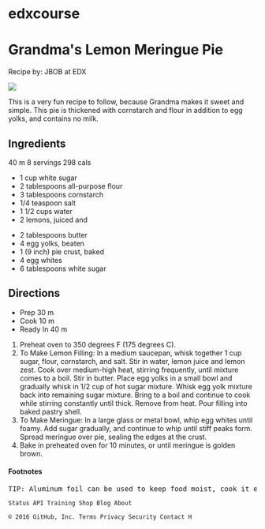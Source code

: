 # edxcourse
<html>
<head>
    <title>My Favorite Recipe</title>
    <meta http-equiv="Content-type" content="text/html; charset=utf-8">
</head>

<body>

<h1>Grandma's Lemon Meringue Pie</h1>

<section>
<div>
<p>Recipe by: JBOB at EDX</p>
    <p> <img src="edxcourse/lemonpie.png"></p>
   <div>
      This is a very fun recipe to follow, because Grandma makes it sweet and simple. 
      This pie is thickened with cornstarch and flour in addition to egg yolks, 
      and contains no milk.
   </div>
</div>
</section>
<section>
<h2>Ingredients</h2>
<p>40 m 8 servings 298 cals </p>
<ul>
	<li>	1 cup white sugar </li>
	<li>	2 tablespoons all-purpose flour </li>
	<li>	3 tablespoons cornstarch </li>
	<li>	1/4 teaspoon salt </li>
	<li>	1 1/2 cups water </li>
	<li>	2 lemons, juiced and </li>
</ul>
<ul>
	<li>	2 tablespoons butter </li>
	<li>	4 egg yolks, beaten </li>
	<li>	1 (9 inch) pie crust, baked </li>
	<li>	4 egg whites </li>
	<li>	6 tablespoons white sugar </li>
</ul>
</section>

<section>
<h2>Directions</h2>
<ul>
	<li>	Prep <time>30 m</time> </li>
	<li>	Cook <time>10 m</time> </li>
	<li>	Ready In <time>40 m</time> </li>
</ul>
<ol>
    <li> <span> Preheat oven to 350 degrees F (175 degrees C).</span></li>
    <li> <span> To Make Lemon Filling: In a medium saucepan, whisk together 1 cup sugar, flour, cornstarch, and salt. Stir in water, lemon juice and lemon zest. Cook over medium-high heat, stirring frequently, until mixture comes to a boil. Stir in butter. Place egg yolks in a small bowl and gradually whisk in 1/2 cup of hot sugar mixture. Whisk egg yolk mixture back into remaining sugar mixture. Bring to a boil and continue to cook while stirring constantly until thick. Remove from heat. Pour filling into baked pastry shell.</span></li>
    <li> <span> To Make Meringue: In a large glass or metal bowl, whip egg whites until foamy. Add sugar gradually, and continue to whip until stiff peaks form. Spread meringue over pie, sealing the edges at the crust.</span></li>
    <li> <span> Bake in preheated oven for 10 minutes, or until meringue is golden brown.</span></li>
</ol>
</section>

<section>
<h4>Footnotes</h4>
<pre>TIP: Aluminum foil can be used to keep food moist, cook it evenly, and make clean-up easier.
</pre>
</section>

</body>
</html>

    Status API Training Shop Blog About 

    © 2016 GitHub, Inc. Terms Privacy Security Contact H
